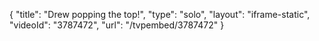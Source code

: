 {
    "title": "Drew popping the top!",
    "type": "solo",
    "layout": "iframe-static",
    "videoId": "3787472",
    "url": "\/tvpembed\/3787472"
}